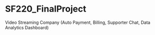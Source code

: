 # SF220_FinalProject
Video Streaming Company (Auto Payment, Billing, Supporter Chat, Data Analytics Dashboard)

